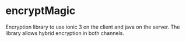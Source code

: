 # encryptMagic
Encryption library to use ionic 3 on the client and java on the server. The library allows hybrid encryption in both channels.
